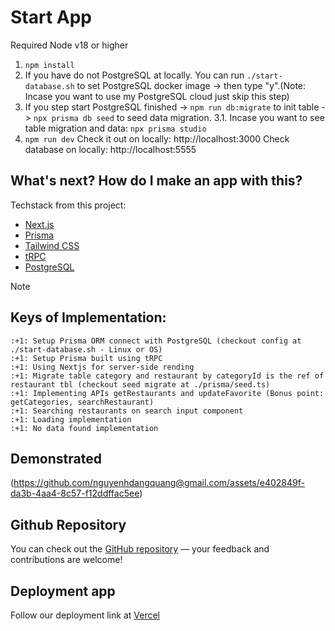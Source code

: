 # Start App
Required Node v18 or higher
1. `npm install`
2. If you have do not PostgreSQL at locally. You can run `./start-database.sh` to set PostgreSQL docker image -> then type "y".(Note: Incase you want to use my PostgreSQL cloud just skip this step)
3. If you step start PostgreSQL finished -> `npm run db:migrate` to init table -> `npx prisma db seed` to  seed data migration.
   3.1. Incase you want to see table migration and data: `npx prisma studio`
4. `npm run dev`
Check it out on locally: http://localhost:3000
Check database on locally: http://localhost:5555

## What's next? How do I make an app with this?

Techstack from this project:

- [Next.js](https://nextjs.org)
- [Prisma](https://prisma.io)
- [Tailwind CSS](https://tailwindcss.com)
- [tRPC](https://trpc.io)
- [PostgreSQL](https://www.postgresql.org/)

> [!NOTE]
## Keys of Implementation:
    :+1: Setup Prisma ORM connect with PostgreSQL (checkout config at ./start-database.sh - Linux or OS)
    :+1: Setup Prisma built using tRPC 
    :+1: Using Nextjs for server-side rending
    :+1: Migrate table category and restaurant by categoryId is the ref of restaurant tbl (checkout seed migrate at ./prisma/seed.ts)
    :+1: Implementing APIs getRestaurants and updateFavorite (Bonus point: getCategories, searchRestaurant)
    :+1: Searching restaurants on search input component
    :+1: Loading implementation
    :+1: No data found implementation
    
## Demonstrated    
(https://github.com/nguyenhdangquang@gmail.com/assets/e402849f-da3b-4aa4-8c57-f12ddffac5ee)

## Github Repository
You can check out the [GitHub repository](https://github.com/nguyenhdangquang/nextjs-prisma-trpc-postgresql-restaurant.git) — your feedback and contributions are welcome!

## Deployment app

Follow our deployment link at [Vercel]()

